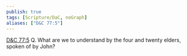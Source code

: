 ```yaml
---
publish: true
tags: [Scripture/DaC, noGraph]
aliases: ["D&C 77:5"]
---
```

[D&C 77:5](https://churchofjesuschrist.org/study/scriptures/dc-testament/dc/77?lang=eng&id=p5#p5) Q. What are we to understand by the four and twenty elders, spoken of by John?
